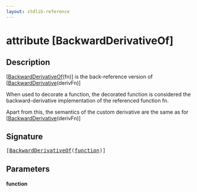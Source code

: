 ```yaml
---
layout: stdlib-reference
---
```


# attribute [BackwardDerivativeOf]

## Description

<span class='code'>[<a href="backwardderivativeof-08i">BackwardDerivativeOf</a>(fn)]</span> is the back-reference version of <span class='code'>[<a href="">BackwardDerivative</a>(derivFn)]</span>

When used to decorate a function, the decorated function is considered the backward-derivative
implementation of the referenced function <span class='code'>fn</span>.

Apart from this, the semantics of the custom derivative are the same as for
<span class='code'>[<a href="">BackwardDerivative</a>(derivFn)]</span>


## Signature

<pre>
[<a href="backwardderivativeof-08i">BackwardDerivativeOf</a>(<a href="backwardderivativeof-08i#decl-function" class="code_param">function</a>)]
</pre>

## Parameters

####  <a id="decl-function"></a>function

